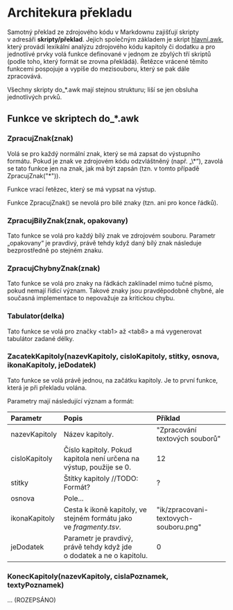 <!--

Linux Kniha kouzel, dokumentace: Architektura překladu
Copyright (c) 2020 Singularis <singularis@volny.cz>

Toto dílo je dílem svobodné kultury; můžete ho šířit a modifikovat pod
podmínkami licence Creative Commons Attribution-ShareAlike 4.0 International
vydané neziskovou organizací Creative Commons. Text licence je přiložený
k tomuto projektu nebo ho můžete najít na webové adrese:

https://creativecommons.org/licenses/by-sa/4.0/

-->
# Architekura překladu

Samotný překlad ze zdrojového kódu v Markdownu zajišťují skripty v adresáři
**skripty/překlad**. Jejich společným základem je skript
[hlavní.awk](../skripty/překlad/hlavní.awk),
který provádí lexikální analýzu zdrojového kódu kapitoly či dodatku
a pro jednotlivé prvky volá funkce definované v jednom ze zbylých tří skriptů
(podle toho, který formát se zrovna překládá). Řetězce vrácené těmito
funkcemi pospojuje a vypíše do mezisouboru, který se pak dále zpracovává.

Všechny skripty do\_\*.awk mají stejnou strukturu; liší se jen obsluha
jednotlivých prvků.

## Funkce ve skriptech do\_\*.awk

### ZpracujZnak(znak)

Volá se pro každý normální znak, který se má zapsat do výstupního formátu.
Pokud je znak ve zdrojovém kódu odzvláštněný (např. „\\\*“), zavolá se tato
funkce jen na znak, jak má být zapsán (tzn. v tomto případě ZpracujZnak("\*")).

Funkce vrací řetězec, který se má vypsat na výstup.

Funkce ZpracujZnak() se nevolá pro bílé znaky (tzn. ani pro konce řádků).

### ZpracujBilyZnak(znak, opakovany)

Tato funkce se volá pro každý bílý znak ve zdrojovém souboru.
Parametr „opakovany“ je pravdivý, právě tehdy když daný bílý znak následuje
bezprostředně po stejném znaku.

### ZpracujChybnyZnak(znak)

Tato funkce se volá pro znaky na řádkách zaklínadel mimo tučné písmo,
pokud nemají řídicí význam. Takové znaky jsou pravděpodobně chybné,
ale současná implementace to nepovažuje za kritickou chybu.

### Tabulator(delka)

Tato funkce se volá pro značky &lt;tab1&gt; až &lt;tab8&gt; a má vygenerovat
tabulátor zadané délky.

### ZacatekKapitoly(nazevKapitoly, cisloKapitoly, stitky, osnova, ikonaKapitoly, jeDodatek)

Tato funkce se volá právě jednou, na začátku kapitoly. Je to první funkce,
která je při překladu volána.

Parametry mají následující význam a formát:

| Parametr | Popis | Příklad |
| :--- | :--- | :--- |
| nazevKapitoly | Název kapitoly. | "Zpracování textových souborů" |
| cisloKapitoly | Číslo kapitoly. Pokud kapitola není určena na výstup, použije se 0. | 12 |
| stitky | Štítky kapitoly //TODO: Formát? | ? |
| osnova | Pole... | |
| ikonaKapitoly | Cesta k ikoně kapitoly, ve stejném formátu jako ve *fragmenty.tsv*. | "ik/zpracovani-textovych-souboru.png" |
| jeDodatek | Parametr je pravdivý, právě tehdy když jde o dodatek a ne o kapitolu. | 0 |

### KonecKapitoly(nazevKapitoly, cislaPoznamek, textyPoznamek)

...
(ROZEPSÁNO)
